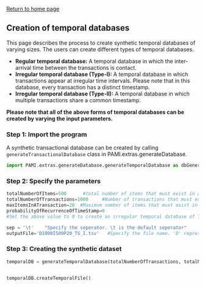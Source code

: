 [Return to home page](index.html)

## Creation of temporal databases

This page describes the process to create synthetic temporal databases of varying sizes. The users
can create different types of temporal databases.

- __Regular temporal database:__ A temporal database in which the inter-arrival time between the transactions is contact. 
- __Irregular temporal database (Type-I):__ A temporal database in which transactions appear at irregular time intervals. Please note that in this database, every transaction has a distinct timestamp. 
- __Irregular temporal database (Type-II):__ A temporal database in which multiple transactions share a common timestamp. 

__Please note that all of the above forms of temporal databases can be created by varying the input parameters.__

### Step 1: Import the program
A synthetic transactional database can be created by calling `generateTransactionalDatabase` class in PAMI.extras.generateDatabase.

```Python
import PAMI.extras.generateDatabase.generateTemporalDatabase as dbGenerator
```

### Step 2: Specify the parameters

```Python
totalNumberOfItems=500      #total number of items that must exist in a database. Symbol used for this term is I
totalNumberOfTransactions=1000     #Number of transactions that must exist in a database. Symbol used for this term is D
maxItemsInATransaction=20  #Maximum number of items that must exist in a database
probabilityOfRecurrenceOfTimeStamp=0   
#Set the above value to 0 to create an irregular temporal database of Type-II.

sep = '\t'    "Specify the seperator. \t is the default seperator"
outputFile='D1000I500P20_TS_I.tsv'   #Specify the file name. 'D' represents the database size, 'I' represents the total number of items and 'P' represents the probability of occurrence of an item in a database
```
### Step 3: Creating the synthetic dataset

```Python
temporalDB = generateTemporalDatabase(totalNumberOfTransactions, totalNumberOfItems,temporalDB = generateTemporalDatabase(numOfTransactions, maxNumOfItems, maxNumOfItemsPerTransaction, outFileName, percent, sep)


temporalDB.createTemporalFile()
```